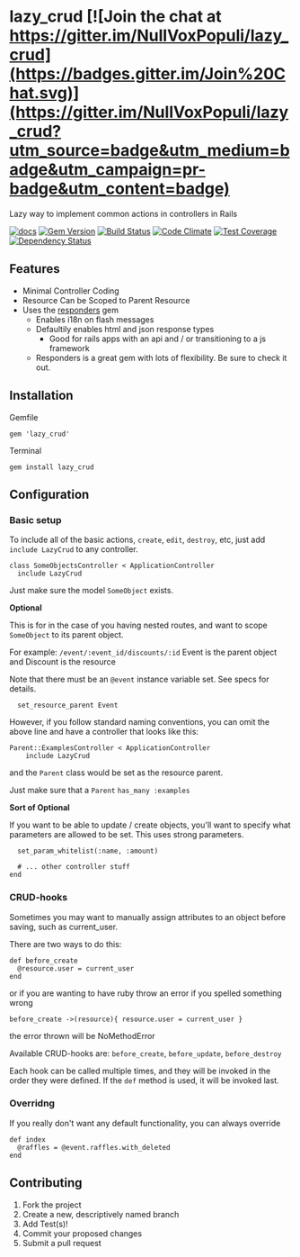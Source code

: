 # lazy_crud [![Join the chat at https://gitter.im/NullVoxPopuli/lazy_crud](https://badges.gitter.im/Join%20Chat.svg)](https://gitter.im/NullVoxPopuli/lazy_crud?utm_source=badge&utm_medium=badge&utm_campaign=pr-badge&utm_content=badge)

Lazy way to implement common actions in controllers in Rails

[![docs](https://img.shields.io/badge/docs-yardoc-blue.svg?style=flat-square)](http://www.rubydoc.info/github/NullVoxPopuli/lazy_crud)
[![Gem Version](http://img.shields.io/gem/v/lazy_crud.svg?style=flat-square)](http://badge.fury.io/rb/lazy_crud)
[![Build Status](http://img.shields.io/travis/NullVoxPopuli/lazy_crud.svg?style=flat-square)](https://travis-ci.org/NullVoxPopuli/lazy_crud)
[![Code Climate](http://img.shields.io/codeclimate/github/NullVoxPopuli/lazy_crud.svg?style=flat-square)](https://codeclimate.com/github/NullVoxPopuli/lazy_crud)
[![Test Coverage](http://img.shields.io/codeclimate/coverage/github/NullVoxPopuli/lazy_crud.svg?style=flat-square)](https://codeclimate.com/github/NullVoxPopuli/lazy_crud)
[![Dependency Status](http://img.shields.io/gemnasium/NullVoxPopuli/lazy_crud.svg?style=flat-square)](https://gemnasium.com/NullVoxPopuli/lazy_crud)


## Features

 - Minimal Controller Coding
 - Resource Can be Scoped to Parent Resource
 - Uses the [responders](https://github.com/plataformatec/responders) gem
   - Enables i18n on flash messages
   - Defaultily enables html and json response types
     - Good for rails apps with an api and / or transitioning to a js framework
   - Responders is a great gem with lots of flexibility. Be sure to check it out.

## Installation

Gemfile

    gem 'lazy_crud'

Terminal

    gem install lazy_crud

## Configuration


### Basic setup

To include all of the basic actions, `create`, `edit`, `destroy`, etc,
just add `include LazyCrud` to any controller.

    class SomeObjectsController < ApplicationController
      include LazyCrud


Just make sure the model `SomeObject` exists.

**Optional**

This is for in the case of you having nested routes, and want to scope
`SomeObject` to its parent object.

For example: `/event/:event_id/discounts/:id`
Event is the parent object and Discount is the resource

Note that there must be an `@event` instance variable set.
See specs for details.

      set_resource_parent Event

However, if you follow standard naming conventions, you can omit the above line
and have a controller that looks like this:

    Parent::ExamplesController < ApplicationController
        include LazyCrud

and the `Parent` class would be set as the resource parent.

Just make sure that a `Parent` `has_many :examples` 

**Sort of Optional**

If you want to be able to update / create objects, you'll want to
specify what parameters are allowed to be set.
This uses strong parameters.

      set_param_whitelist(:name, :amount)

      # ... other controller stuff
    end


### CRUD-hooks

Sometimes you may want to manually assign attributes to an object before saving, such as current_user.

There are two ways to do this:

    def before_create
      @resource.user = current_user
    end

or if you are wanting to have ruby throw an error if you spelled something wrong

    before_create ->(resource){ resource.user = current_user }

the error thrown will be NoMethodError

Available CRUD-hooks are: `before_create`, `before_update`, `before_destroy`

Each hook can be called multiple times, and they will be invoked in the order they were defined. If the `def` method is used, it will be invoked last.

### Overridng

If you really don't want any default functionality, you can always override

    def index
      @raffles = @event.raffles.with_deleted
    end

## Contributing

1. Fork the project
2. Create a new, descriptively named branch
3. Add Test(s)!
4. Commit your proposed changes
5. Submit a pull request
